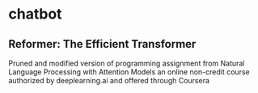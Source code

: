 # chatbot
## Reformer: The Efficient Transformer


Pruned and modified version of programming assignment from
Natural Language Processing with Attention Models an online non-credit course authorized by deeplearning.ai and offered through Coursera